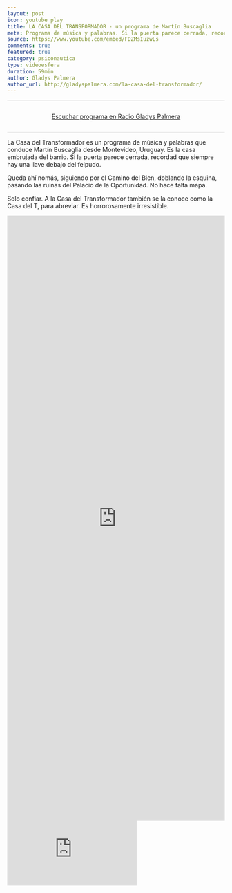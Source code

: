 ```yaml
---
layout: post
icon: youtube play
title: LA CASA DEL TRANSFORMADOR - un programa de Martín Buscaglia
meta: Programa de música y palabras. Si la puerta parece cerrada, recordad que siempre hay una llave debajo del felpudo.
source: https://www.youtube.com/embed/FDZMsIuzwLs
comments: true
featured: true
category: psiconautica
type: videoesfera
duration: 59min
author: Gladys Palmera
author_url: http://gladyspalmera.com/la-casa-del-transformador/
---
```


<div style="border-bottom: 1px solid #ddd;border-top: 1px solid #ddd;padding: 2em 0;text-align: center;">
	<a class="ui button black" href="http://gladyspalmera.com/diario-nocturno/">Escuchar programa en Radio Gladys Palmera</a>
</div>

La Casa del Transformador es un programa de música y palabras que conduce Martín Buscaglia desde Montevideo, Uruguay. Es la casa embrujada del barrio. Si la puerta parece cerrada, recordad que siempre hay una llave debajo del felpudo.

Queda ahí nomás, siguiendo por el Camino del Bien, doblando la esquina, pasando las ruinas del Palacio de la Oportunidad. No hace falta mapa.

Solo confiar. A la Casa del Transformador también se la conoce como la Casa del T, para abreviar.
Es horrorosamente irresistible. 



<iframe src="http://cloud.gladyspalmera.net/gladyscloud/widget-gladyscloud/index.php?id=72" height="1400" width="100%" frameborder="no" scrolling="no"></iframe>




<div class="video">
	<div class="video-wrapper">
	<iframe src="https://www.youtube.com/embed/FDZMsIuzwLs" frameborder="0" allow="autoplay; encrypted-media" allowfullscreen></iframe>
	</div>
</div>
